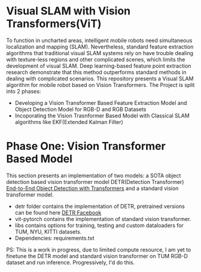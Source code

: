 # Visual SLAM with Vision Transformers(ViT)
To function in uncharted areas, intelligent mobile robots need simultaneous localization and mapping (SLAM). Nevertheless, standard feature extraction algorithms that traditional visual SLAM systems rely on have trouble dealing with texture-less regions and other complicated scenes, which limits the development of visual SLAM. Deep learning-based feature point extraction research demonstrate that this method outperforms standard methods in dealing with complicated scenarios.
This repository presents a Visual SLAM algorithm for mobile robot based on Vision Transformers.
The Project is split into 2 phases:
* Developing a Vision Transformer Based Feature Extraction Model and Object Detection Model for RGB-D and RGB Datasets
* Incoporating the Vision Trasnformer Based Model with Classical SLAM algorithms like EKF(Extended Kalman Filter)

# Phase One: Vision Transformer Based Model
This section presents an implementation of two models: a SOTA object detection based vision transformer model DETR(Detection Transformer) [End-to-End Object Detection with Transformers](https://ai.facebook.com/research/publications/end-to-end-object-detection-with-transformers) and a standard vision transformer model.
* detr folder contains the implementation of DETR, pretrained versions can be found here [DETR Facebook](https://github.com/facebookresearch/detr)
* vit-pytorch contains the implementation of standard vision transformer.
* libs contains options for training, testing and custom dataloaders for TUM, NYU, KITTI datasets.
* Dependencies: requirements.txt

PS: This is a work in progress, due to limited compute resource, I am yet to finetune the DETR model and standard vision transformer on TUM RGB-D dataset and run inference. Progressively, I'd do this.



